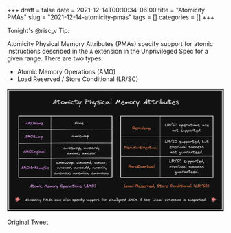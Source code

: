 +++ 
draft = false
date = 2021-12-14T00:10:34-06:00
title = "Atomicity PMAs"
slug = "2021-12-14-atomicity-pmas" 
tags = []
categories = []
+++

Tonight's @risc_v Tip:

Atomicity Physical Memory Attributes (PMAs) specify support for atomic instructions described in the `A` extension in the Unprivileged Spec for a given range. There are two types:
- Atomic Memory Operations (AMO)
- Load Reserved / Store Conditional (LR/SC)

![21-12-14](../static/risc-v-tips/21-12-14.png)

[Original Tweet](https://twitter.com/hasheddan/status/1470939875952279554?s=20)